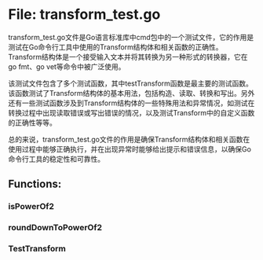 # File: transform_test.go

transform_test.go文件是Go语言标准库中cmd包中的一个测试文件，它的作用是测试在Go命令行工具中使用的Transform结构体和相关函数的正确性。Transform结构体是一个接受输入文本并将其转换为另一种形式的转换器，它在go fmt、go vet等命令中被广泛使用。

该测试文件包含了多个测试函数，其中testTransform函数是最主要的测试函数。该函数测试了Transform结构体的基本用法，包括构造、读取、转换和写出。另外还有一些测试函数涉及到Transform结构体的一些特殊用法和异常情况，如测试在转换过程中出现读取错误或写出错误的情况，以及测试Transform中的自定义函数的正确性等等。

总的来说，transform_test.go文件的作用是确保Transform结构体和相关函数在使用过程中能够正确执行，并在出现异常时能够给出提示和错误信息，以确保Go命令行工具的稳定性和可靠性。

## Functions:

### isPowerOf2





### roundDownToPowerOf2





### TestTransform





